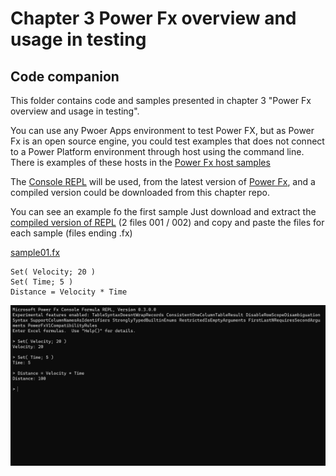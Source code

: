 # Chapter 3 Power Fx overview and usage in testing
## Code companion

This folder contains code and samples presented in chapter 3 "Power Fx overview and usage in testing".

You can use any Pwoer Apps environment to test Power FX, but as Power Fx is an open source engine, you could test examples that does not connect to a Power Platform environment through host using the command line. There is examples of these hosts in the [Power Fx host samples](https://github.com/microsoft/power-fx-host-samples)

The [Console REPL](https://github.com/microsoft/Power-Fx/tree/main/src/tools/Repl) will be used, from the latest version of [Power Fx](https://github.com/microsoft/Power-Fx), and a compiled version could be downloaded from this chapter repo.

You can see an example fo the first sample
Just download and extract the [compiled version of REPL](REPL.zip.001) (2 files 001 / 002) and copy and paste the files for each sample (files ending .fx)

[sample01.fx](sample01.fx)
``` Power Fx
Set( Velocity; 20 )
Set( Time; 5 )
Distance = Velocity * Time
```

![first sample](sample01.png)
